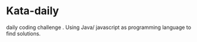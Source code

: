 # Kata-daily

daily coding challenge . Using Java/ javascript as programming language to find solutions.
